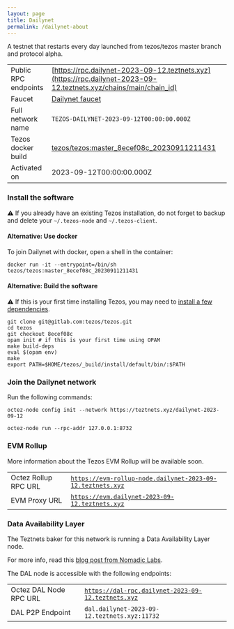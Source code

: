 ```yaml
---
layout: page
title: Dailynet
permalink: /dailynet-about
---
```


A testnet that restarts every day launched from tezos/tezos master branch and protocol alpha.

| | |
|-------|---------------------|
| Public RPC endpoints | [https://rpc.dailynet-2023-09-12.teztnets.xyz](https://rpc.dailynet-2023-09-12.teztnets.xyz/chains/main/chain_id)<br/> |
| Faucet | [Dailynet faucet](https://faucet.dailynet-2023-09-12.teztnets.xyz) |
| Full network name | `TEZOS-DAILYNET-2023-09-12T00:00:00.000Z` |
| Tezos docker build | [tezos/tezos:master_8ecef08c_20230911211431](https://hub.docker.com/r/tezos/tezos/tags?page=1&ordering=last_updated&name=master_8ecef08c_20230911211431) |
| Activated on | 2023-09-12T00:00:00.000Z |





### Install the software

⚠️  If you already have an existing Tezos installation, do not forget to backup and delete your `~/.tezos-node` and `~/.tezos-client`.



#### Alternative: Use docker

To join Dailynet with docker, open a shell in the container:

```
docker run -it --entrypoint=/bin/sh tezos/tezos:master_8ecef08c_20230911211431
```

#### Alternative: Build the software

⚠️  If this is your first time installing Tezos, you may need to [install a few dependencies](https://tezos.gitlab.io/introduction/howtoget.html#setting-up-the-development-environment-from-scratch).

```
git clone git@gitlab.com:tezos/tezos.git
cd tezos
git checkout 8ecef08c
opam init # if this is your first time using OPAM
make build-deps
eval $(opam env)
make
export PATH=$HOME/tezos/_build/install/default/bin/:$PATH
```

### Join the Dailynet network

Run the following commands:

```
octez-node config init --network https://teztnets.xyz/dailynet-2023-09-12

octez-node run --rpc-addr 127.0.0.1:8732
```


### EVM Rollup

More information about the Tezos EVM Rollup will be available soon.

| | |
|-------|---------------------|
| Octez Rollup RPC URL | [`https://evm-rollup-node.dailynet-2023-09-12.teztnets.xyz`](https://evm-rollup-node.dailynet-2023-09-12.teztnets.xyz/global/block/head) |
| EVM Proxy URL | [`https://evm.dailynet-2023-09-12.teztnets.xyz`](https://evm.dailynet-2023-09-12.teztnets.xyz) |




### Data Availability Layer

The Teztnets baker for this network is running a Data Availability Layer node.

For more info, read this [blog post from Nomadic Labs](https://research-development.nomadic-labs.com/data-availability-layer-tezos.html).

The DAL node is accessible with the following endpoints:

| | |
|-------|---------------------|
| Octez DAL Node RPC URL | [`https://dal-rpc.dailynet-2023-09-12.teztnets.xyz`](https://dal-rpc.dailynet-2023-09-12.teztnets.xyz) |
| DAL P2P Endpoint | `dal.dailynet-2023-09-12.teztnets.xyz:11732` |




